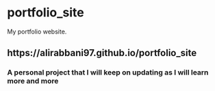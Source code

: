 # portfolio_site
My portfolio website.
<h2>https://alirabbani97.github.io/portfolio_site</h2>
<h3>A personal project that I will keep on updating as I will learn more and more</h1>
